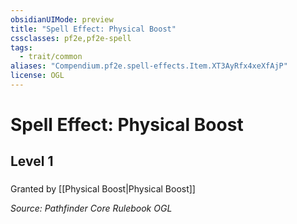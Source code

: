 ```yaml
---
obsidianUIMode: preview
title: "Spell Effect: Physical Boost"
cssclasses: pf2e,pf2e-spell
tags:
  - trait/common
aliases: "Compendium.pf2e.spell-effects.Item.XT3AyRfx4xeXfAjP"
license: OGL
---
```

# Spell Effect: Physical Boost
## Level 1
### 






Granted by [[Physical Boost|Physical Boost]]

*Source: Pathfinder Core Rulebook*
*OGL*
